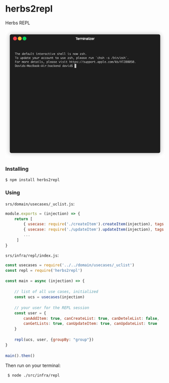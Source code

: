 # herbs2repl
Herbs REPL

![Herbs REPL](./doc/render1607020056527.gif)

### Installing
    $ npm install herbs2repl

### Using

`srs/domain/usecases/_uclist.js`:
```javascript
module.exports = (injection) => {
    return [
        { usecase: require('./createItem').createItem(injection), tags: { group: 'Items' } },
        { usecase: require('./updateItem').updateItem(injection), tags: { group: 'Items' } },
        ...
     ]
}
```

`srs/infra/repl/index.js`:
```javascript
const usecases = require('../../domain/usecases/_uclist')
const repl = require('herbs2repl')

const main = async (injection) => {
    
    // list of all use cases, initialized
    const ucs = usecases(injection)

    // your user for the REPL session
    const user = {
        canAddItem: true, canCreateList: true, canDeteleList: false,
        canGetLists: true, canUpdateItem: true, canUpdateList: true
    }

    repl(ucs, user, {groupBy: "group"})
}

main().then()
```

Then run on your terminal:

     $ node ./src/infra/repl
